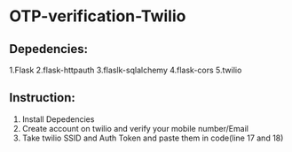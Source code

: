 # OTP-verification-Twilio

## Depedencies:
1.Flask
2.flask-httpauth
3.flaslk-sqlalchemy
4.flask-cors
5.twilio

## Instruction:
1. Install  Depedencies
2. Create account on twilio and verify your mobile number/Email
3. Take twilio SSID and Auth Token and paste them in code(line 17 and 18)
